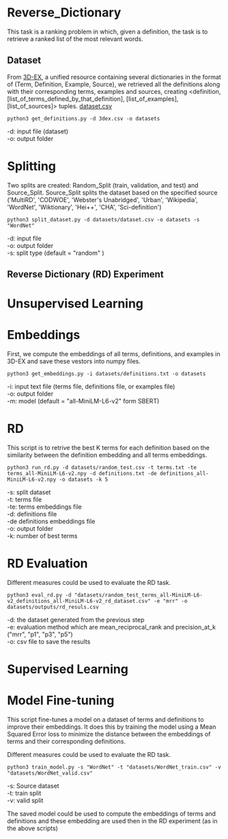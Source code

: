 # Reverse_Dictionary

This task is a ranking problem in which, given a definition, the task is to retrieve a ranked list of the most relevant words. 

## Dataset ##
From [3D-EX](https://github.com/F-Almeman/3D-EX/tree/main), a unified resource containing several dictionaries in the format of (Term, Definition, Example, Source), we retrieved all the definitions along with their corresponding terms, examples and sources, creating <definition, [list_of_terms_defined_by_that_definition], [list_of_examples],  [list_of_sources]> tuples. [dataset.csv](https://drive.google.com/uc?export=download&id=1TdVx9Pk3SQ16vWkr8WBi6SLpKMV9tIm6)

```
python3 get_definitions.py -d 3dex.csv -o datasets
```
-d: input file (dataset) <br/>
-o: output folder 

# Splitting #
Two splits are created: Random_Split (train, validation, and test) and Source_Split. Source_Split splits the dataset based on the specified source ('MultiRD', 'CODWOE', 'Webster\'s Unabridged', 'Urban', 'Wikipedia', 'WordNet', 'Wiktionary', 'Hei++', 'CHA', 'Sci-definition')

```
python3 split_dataset.py -d datasets/dataset.csv -o datasets -s "WordNet"
```
-d: input file  <br/>
-o: output folder <br/>
-s: split type (default = "random" )

## Reverse Dictionary (RD) Experiment ##

# Unsupervised Learning #

# Embeddings #
First, we compute the embeddings of all terms, definitions, and examples in 3D-EX and save these vestors into numpy files.

```
python3 get_embeddings.py -i datasets/definitions.txt -o datasets 
```
-i: input text file (terms file, definitions file, or examples file) <br/>
-o: output folder <br/>
-m: model (default = "all-MiniLM-L6-v2" form SBERT)


# RD #

This script is to retrive the best K terms for each definition based on the similarity between the definition embedding and all terms embeddings.
```
python3 run_rd.py -d datasets/random_test.csv -t terms.txt -te terms_all-MiniLM-L6-v2.npy -d definitions.txt -de definitions_all-MiniLM-L6-v2.npy -o datasets -k 5 
```
-s: split dataset <br/>
-t: terms file <br/>
-te: terms embeddings file <br/>
-d: definitions file <br/>
-de definitions embeddings file <br/>
-o: output folder <br/>
-k: number of best terms

# RD Evaluation #
Different measures could be used to evaluate the RD task. 
```
python3 eval_rd.py -d "datasets/random_test_terms_all-MiniLM-L6-v2_definitions_all-MiniLM-L6-v2_rd_dataset.csv" -e "mrr" -o datasets/outputs/rd_resuls.csv

```

-d: the dataset generated from the previous step  <br/>
-e: evaluation method which are mean_reciprocal_rank and precision_at_k ("mrr", "p1", "p3", "p5") <br/>
-o: csv file to save the results

# Supervised Learning #

# Model Fine-tuning #
This script fine-tunes a model on a dataset of terms and definitions to improve their embeddings. It does this by training the model using a Mean Squared Error loss to minimize the distance between the embeddings of terms and their corresponding definitions.

Different measures could be used to evaluate the RD task. 
```
python3 train_model.py -s "WordNet" -t "datasets/WordNet_train.csv" -v "datasets/WordNet_valid.csv"
```
-s: Source dataset <br/>
-t: train split <br/>
-v: valid split <br/>

The saved model could be used to compute the embeddings of terms and definitions and these embedding are used then in the RD experiment (as in the above scripts)

